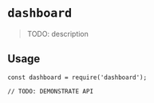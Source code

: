 <!--
SPDX-FileCopyrightText: 2021 NOI Techpark <digital@noi.bz.it>
SPDX-FileCopyrightText: 2021 STA <info@sta.bz.it>

SPDX-License-Identifier: AGPL-3.0-or-later
-->

# `dashboard`

> TODO: description

## Usage

```
const dashboard = require('dashboard');

// TODO: DEMONSTRATE API
```
